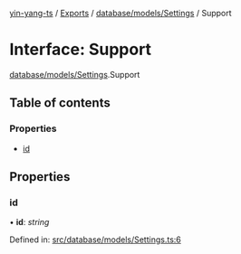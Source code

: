 [yin-yang-ts](../README.md) / [Exports](../modules.md) / [database/models/Settings](../modules/database_models_settings.md) / Support

# Interface: Support

[database/models/Settings](../modules/database_models_settings.md).Support

## Table of contents

### Properties

- [id](database_models_settings.support.md#id)

## Properties

### id

• **id**: *string*

Defined in: [src/database/models/Settings.ts:6](https://github.com/DetroitWhiskey136/ying-yang-ts/blob/9e5d8a8/src/database/models/Settings.ts#L6)

